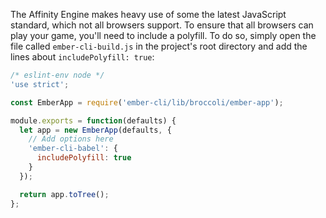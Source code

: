 The Affinity Engine makes heavy use of some the latest JavaScript standard, which not all browsers support. To ensure that all browsers can play your game, you'll need to include a polyfill. To do so, simply open the file called `ember-cli-build.js` in the project's root directory and add the lines about `includePolyfill: true`:

```js
/* eslint-env node */
'use strict';

const EmberApp = require('ember-cli/lib/broccoli/ember-app');

module.exports = function(defaults) {
  let app = new EmberApp(defaults, {
    // Add options here
    'ember-cli-babel': {
      includePolyfill: true
    }
  });

  return app.toTree();
};
```
